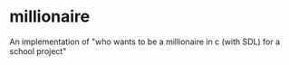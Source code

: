 # millionaire
An implementation of "who wants to be a millionaire in c (with SDL) for a school project"
